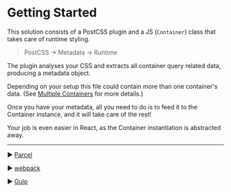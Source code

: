 # Getting Started

This solution consists of a PostCSS plugin and a JS (`Container`) class that
takes care of runtime styling.

> PostCSS → Metadata → Runtime

The plugin analyses your CSS and extracts all container query related
data, producing a metadata object.

Depending on your setup this file could contain more than one container's data.
(See [Multiple Containers](multiple-containers.md) for more details.)

Once you have your metadata, all you need to do is to feed it to the Container
instance, and it will take care of the rest!

Your job is even easier in React, as the Container instantiation is abstracted
away.

---

▶️ [Parcel](parcel.md)

▶️ [webpack](webpack.md)

▶️ [Gulp](gulp.md)
